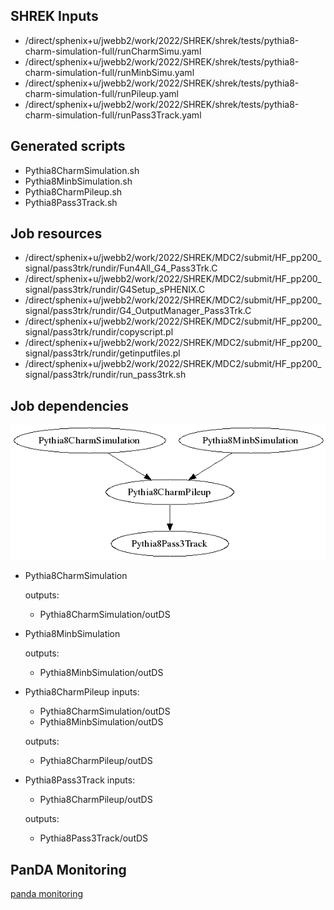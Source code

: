 ## SHREK Inputs
- /direct/sphenix+u/jwebb2/work/2022/SHREK/shrek/tests/pythia8-charm-simulation-full/runCharmSimu.yaml
- /direct/sphenix+u/jwebb2/work/2022/SHREK/shrek/tests/pythia8-charm-simulation-full/runMinbSimu.yaml
- /direct/sphenix+u/jwebb2/work/2022/SHREK/shrek/tests/pythia8-charm-simulation-full/runPileup.yaml
- /direct/sphenix+u/jwebb2/work/2022/SHREK/shrek/tests/pythia8-charm-simulation-full/runPass3Track.yaml
## Generated scripts
- Pythia8CharmSimulation.sh
- Pythia8MinbSimulation.sh
- Pythia8CharmPileup.sh
- Pythia8Pass3Track.sh
## Job resources
- /direct/sphenix+u/jwebb2/work/2022/SHREK/MDC2/submit/HF_pp200_signal/pass3trk/rundir/Fun4All_G4_Pass3Trk.C
- /direct/sphenix+u/jwebb2/work/2022/SHREK/MDC2/submit/HF_pp200_signal/pass3trk/rundir/G4Setup_sPHENIX.C
- /direct/sphenix+u/jwebb2/work/2022/SHREK/MDC2/submit/HF_pp200_signal/pass3trk/rundir/G4_OutputManager_Pass3Trk.C
- /direct/sphenix+u/jwebb2/work/2022/SHREK/MDC2/submit/HF_pp200_signal/pass3trk/rundir/copyscript.pl
- /direct/sphenix+u/jwebb2/work/2022/SHREK/MDC2/submit/HF_pp200_signal/pass3trk/rundir/getinputfiles.pl
- /direct/sphenix+u/jwebb2/work/2022/SHREK/MDC2/submit/HF_pp200_signal/pass3trk/rundir/run_pass3trk.sh
## Job dependencies
![Workflow graph](workflow.png)
- Pythia8CharmSimulation

  outputs:
  - Pythia8CharmSimulation/outDS
- Pythia8MinbSimulation

  outputs:
  - Pythia8MinbSimulation/outDS
- Pythia8CharmPileup
  inputs:
  - Pythia8CharmSimulation/outDS
  - Pythia8MinbSimulation/outDS

  outputs:
  - Pythia8CharmPileup/outDS
- Pythia8Pass3Track
  inputs:
  - Pythia8CharmPileup/outDS

  outputs:
  - Pythia8Pass3Track/outDS
## PanDA Monitoring
[panda monitoring](https://panda-doma.cern.ch/tasks/?taskname=user.jwebb2.sP22a-hfcharm-438e96c0-0786-11ed-b0a6-00163e101049_*)
